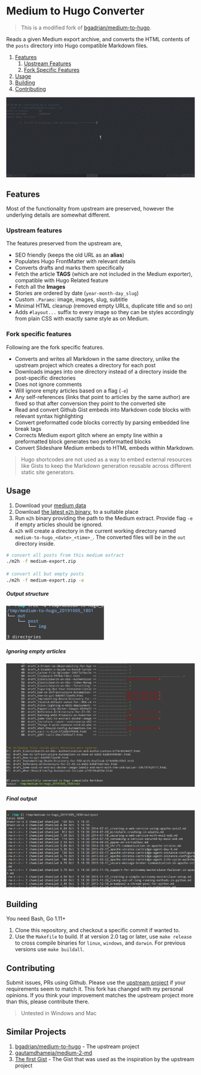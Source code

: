 # Medium to Hugo Converter
> This is a modified fork of [bgadrian/medium-to-hugo](https://github.com/bgadrian/medium-to-hugo).

Reads a given Medium export archive, and converts the HTML contents of the `posts` directory into Hugo compatible Markdown files.

1. [Features](#features)
    1. [Upstream Features](#upstream-features)
    2. [Fork Specific Features](#fork-specific-features) 
2. [Usage](#usage)
3. [Building](#building)
4. [Contributing](#contributing)

![m2h in action](img/execution.gif)

## Features
Most of the functionality from upstream are preserved, however the underlying details are somewhat different.

### Upstream features
The features preserved from the upstream are,
* SEO friendly (keeps the old URL as an **alias**)
* Populates Hugo FrontMatter with relevant details
* Converts drafts and marks them specifically
* Fetch the article **TAGS** (which are not included in the Medium exporter), compatible with Hugo Related feature
* Fetch all the **Images** 
* Stories are ordered by date (`year-month-day_slug`)
* Custom `.Params`: image, images, slug, subtitle
* Minimal HTML cleanup (removed empty URLs, duplicate title and so on)
* Adds `#layout...` suffix to every image so they can be styles accordingly from plain CSS with exactly same style as on Medium.

### Fork specific features
Following are the fork specific features. 

* Converts and writes all Markdown in the same directory, unlike the upstream project which creates a directory for each post
* Downloads images into one directory instead of a directory inside the post-specific directories
* Does not ignore comments
* Will ignore empty articles based on a flag (`-e`)
* Any self-references (links that point to articles by the same author) are fixed so that after conversion they point to the converted site
* Read and convert Github Gist embeds into Markdown code blocks with relevant syntax highlighting
* Convert preformatted code blocks correctly by parsing embedded line break tags
* Corrects Medium export glitch where an empty line within a preformatted block generates two preformatted blocks
* Convert Slideshare Medium embeds to HTML embeds within Markdown.

> Hugo shortcodes are not used as a way to embed external resources like Gists to keep the Markdown generation reusable across different static site generators.


## Usage

1. Download your [medium data](https://help.medium.com/hc/en-us/articles/115004745787-Download-your-information)
2. Download [the latest `m2h` binary](https://github.com/chamilad/medium-to-hugo/releases), to a suitable place
3. Run `m2h` binary providing the path to the Medium extract. Provide flag `-e` if empty articles should be ignored.
4. `m2h` will create a directory in the current working directory named `medium-to-hugo_<date>_<time>_`. The converted files will be in the `out` directory inside.

```bash
# convert all posts from this medium extract
./m2h -f medium-export.zip

# convert all but empty posts
./m2h -f medium-export.zip -e
```

##### Output structure
![output structure](img/output-tree.png)

##### Ignoring empty articles
![ignore empty](img/execution-end.png)

##### Final output
![markdown](img/output-list.png) 

## Building
You need Bash, Go 1.11+
1. Clone this repository, and checkout a specific commit if wanted to. 
2. Use the `Makefile` to build. If at version 2.0 tag or later, use `make release` to cross compile binaries for `linux`, `windows`, and `darwin`. For previous versions use `make buildall`.
 

## Contributing
Submit issues, PRs using Github. Please use the [upstream project](https://github.com/bgadrian/medium-to-hugo) if your requirements seem to match it. This fork has changed with my personal opinions. If you think your improvement matches the upstream project more than this, please contribute there. 


> Untested in Windows and Mac

## Similar Projects
1. [bgadrian/medium-to-hugo](https://github.com/bgadrian/medium-to-hugo) - The upstream project
2. [gautamdhameja/medium-2-md](https://github.com/gautamdhameja/medium-2-md) 
3. [The first Gist](https://gist.github.com/clipperhouse/010d4666892807afee16ba7711b41401) - The Gist that was used as the inspiration by the upstream project

